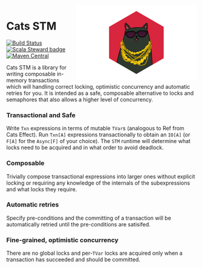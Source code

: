 <img align="right" src="static/logo.png" height="200px" style="padding-left: 20px"/>

# Cats STM
[![Build Status](https://github.com/TimWSpence/cats-stm/workflows/Continuous%20Integration/badge.svg)](https://github.com/TimWSpence/cats-stm/actions?query=workflow%3A%22Continuous+Integration%22)
[![Scala Steward badge](https://img.shields.io/badge/Scala_Steward-helping-blue.svg?style=flat&logo=data:image/png;base64,iVBORw0KGgoAAAANSUhEUgAAAA4AAAAQCAMAAAARSr4IAAAAVFBMVEUAAACHjojlOy5NWlrKzcYRKjGFjIbp293YycuLa3pYY2LSqql4f3pCUFTgSjNodYRmcXUsPD/NTTbjRS+2jomhgnzNc223cGvZS0HaSD0XLjbaSjElhIr+AAAAAXRSTlMAQObYZgAAAHlJREFUCNdNyosOwyAIhWHAQS1Vt7a77/3fcxxdmv0xwmckutAR1nkm4ggbyEcg/wWmlGLDAA3oL50xi6fk5ffZ3E2E3QfZDCcCN2YtbEWZt+Drc6u6rlqv7Uk0LdKqqr5rk2UCRXOk0vmQKGfc94nOJyQjouF9H/wCc9gECEYfONoAAAAASUVORK5CYII=)](https://scala-steward.org)[![Maven Central](https://img.shields.io/maven-central/v/io.github.timwspence/cats-stm_2.13.svg)](https://maven-badges.herokuapp.com/maven-central/io.github.timwspence/cats-stm_2.13)

Cats STM is a library for writing composable in-memory transactions which will handling correct locking, optimistic concurrency and automatic retries for you. It is intended as a safe, composable alternative to locks and semaphores that also allows a higher level of concurrency.

### Transactional and Safe

Write `Txn` expressions in terms of mutable `TVar`s (analogous to Ref from Cats Effect). Run `Txn[A]` expressions transactionally to obtain an `IO[A]` (or `F[A]` for the `Async[F]` of your choice). The `STM` runtime will determine what locks need to be acquired and in what order to avoid deadlock.

### Composable

Trivially compose transactional expressions into larger ones without explicit locking or requiring any knowledge of the internals of the subexpressions and what locks they require.

### Automatic retries

Specify pre-conditions and the committing of a transaction will be automatically retried until the pre-conditions are satisifed.

### Fine-grained, optimistic concurrency

There are no global locks and per-`TVar` locks are acquired only when a transaction has succeeded and should be committed.
